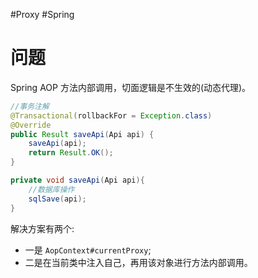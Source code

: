 #Proxy #Spring 

# 问题
Spring AOP 方法内部调用，切面逻辑是不生效的(动态代理)。

```java
//事务注解
@Transactional(rollbackFor = Exception.class)
@Override  
public Result saveApi(Api api) {  
    saveApi(api);    
    return Result.OK();  
}

private void saveApi(Api api){
    //数据库操作
	sqlSave(api);
}
```

解决方案有两个:
 - 一是 `AopContext#currentProxy`;
 - 二是在当前类中注入自己，再用该对象进行方法内部调用。